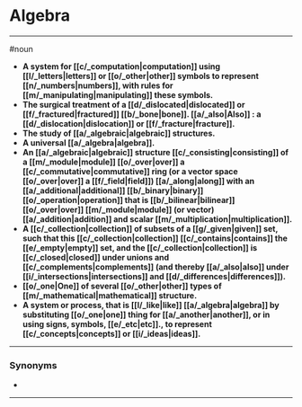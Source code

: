 # Algebra
---
#noun
- **A system for [[c/_computation|computation]] using [[l/_letters|letters]] or [[o/_other|other]] symbols to represent [[n/_numbers|numbers]], with rules for [[m/_manipulating|manipulating]] these symbols.**
- **The surgical treatment of a [[d/_dislocated|dislocated]] or [[f/_fractured|fractured]] [[b/_bone|bone]]. [[a/_also|Also]] : a [[d/_dislocation|dislocation]] or [[f/_fracture|fracture]].**
- **The study of [[a/_algebraic|algebraic]] structures.**
- **A universal [[a/_algebra|algebra]].**
- **An [[a/_algebraic|algebraic]] structure [[c/_consisting|consisting]] of a [[m/_module|module]] [[o/_over|over]] a [[c/_commutative|commutative]] ring (or a vector space [[o/_over|over]] a [[f/_field|field]]) [[a/_along|along]] with an [[a/_additional|additional]] [[b/_binary|binary]] [[o/_operation|operation]] that is [[b/_bilinear|bilinear]] [[o/_over|over]] [[m/_module|module]] (or vector) [[a/_addition|addition]] and scalar [[m/_multiplication|multiplication]].**
- **A [[c/_collection|collection]] of subsets of a [[g/_given|given]] set, such that this [[c/_collection|collection]] [[c/_contains|contains]] the [[e/_empty|empty]] set, and the [[c/_collection|collection]] is [[c/_closed|closed]] under unions and [[c/_complements|complements]] (and thereby [[a/_also|also]] under [[i/_intersections|intersections]] and [[d/_differences|differences]]).**
- **[[o/_one|One]] of several [[o/_other|other]] types of [[m/_mathematical|mathematical]] structure.**
- **A system or process, that is [[l/_like|like]] [[a/_algebra|algebra]] by substituting [[o/_one|one]] thing for [[a/_another|another]], or in using signs, symbols, [[e/_etc|etc]]., to represent [[c/_concepts|concepts]] or [[i/_ideas|ideas]].**
---
### Synonyms
- 
---
